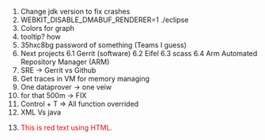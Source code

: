 
1. Change jdk version to fix crashes
2. WEBKIT_DISABLE_DMABUF_RENDERER=1 ./eclipse
3. Colors for graph
4. tooltip? how
5. 35hxc8bg password of something (Teams I guess)
6. Next projects
   6.1 Gerrit (software)
   6.2 Eifel
   6.3 scass
   6.4 Arm Automated Repository Manager (ARM) 
7. SRE -> Gerrit vs Github
8. Get traces in VM for memory managing
9. One dataprover -> one veiw
10. for that 500m -> FIX
11. Control + T => All function overrided
12. XML Vs java
13. <p style="color:red;">This is red text using HTML.</p>





